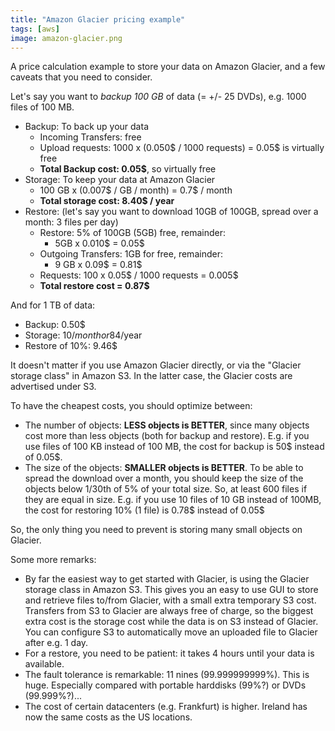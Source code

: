 ```yaml
---
title: "Amazon Glacier pricing example"
tags: [aws]
image: amazon-glacier.png
---
```


A price calculation example to store your data on Amazon Glacier, and a few caveats that you need to consider.

<!--more-->

Let's say you want to *backup 100 GB* of data (= +/- 25 DVDs), e.g. 1000 files of 100 MB. 

* Backup:
  To back up your data
   * Incoming Transfers: free
   * Upload requests: 1000 x (0.050$ / 1000 requests) = 0.05$ is virtually free
   * **Total Backup cost: 0.05$**, so virtually free
* Storage:
  To keep your data at Amazon Glacier
   * 100 GB x (0.007$ / GB / month) = 0.7$ / month
   * **Total storage cost: 8.40$ / year**
* Restore: 
  (let's say you want to download 10GB of 100GB, spread over a month: 3 files per day)
   * Restore: 5% of 100GB (5GB) free, remainder:
      * 5GB x 0.010$ = 0.05$
   * Outgoing Transfers: 1GB for free, remainder:
      * 9 GB x 0.09$ = 0.81$
   * Requests: 100 x 0.05$ / 1000 requests = 0.005$
   * **Total restore cost = 0.87$**

And for 1 TB of data:

* Backup: 0.50$
* Storage: 10$/month or 84$/year
* Restore of 10%: 9.46$

It doesn't matter if you use Amazon Glacier directly, or via the "Glacier storage class" in Amazon S3. 
In the latter case, the Glacier costs are advertised under S3.

To have the cheapest costs, you should optimize between:

* The number of objects: **LESS objects is BETTER**, since many objects cost more than less objects (both for backup and restore).
  E.g. if you use files of 100 KB instead of 100 MB, the cost for backup is 50$ instead of 0.05$.
* The size of the objects: **SMALLER objects is BETTER**.
  To be able to spread the download over a month, you should keep the size of the objects below 1/30th 
  of 5% of your total size. So, at least 600 files if they are equal in size.
  E.g. if you use 10 files of 10 GB instead of 100MB, the cost for restoring 10% (1 file) is 0.78$ instead 
  of 0.05$

So, the only thing you need to prevent is storing many small objects on Glacier.

Some more remarks:

* By far the easiest way to get started with Glacier, is using the Glacier storage class in Amazon S3.
  This gives you an easy to use GUI to store and retrieve files to/from Glacier, with a small extra temporary 
  S3 cost.
  Transfers from S3 to Glacier are always free of charge, so the biggest extra cost is the storage cost while 
  the data is on S3 instead of Glacier.
  You can configure S3 to automatically move an uploaded file to Glacier after e.g. 1 day.
* For a restore, you need to be patient: it takes 4 hours until your data is available.
* The fault tolerance is remarkable: 11 nines (99.999999999%). This is huge. Especially compared with 
  portable harddisks (99%?) or DVDs (99.999%?)...
* The cost of certain datacenters (e.g. Frankfurt) is higher. Ireland has now the same costs as the US locations.


